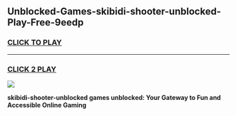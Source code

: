 
## Unblocked-Games-skibidi-shooter-unblocked-Play-Free-9eedp
<h3>
<a href="https://premium76.site?title=skibidi-shooter-unblocked&ref=19M">CLICK TO PLAY</a></h3>
<hr>

<h3>
<a href="https://premium76.site?title=skibidi-shooter-unblocked&ref=19M">CLICK 2 PLAY</a>
  
</h3>

<a href="https://premium76.site?title=skibidi-shooter-unblocked&ref=19M"><img src="https://clearcache.store/games.png"></a>


**skibidi-shooter-unblocked games unblocked: Your Gateway to Fun and Accessible Online Gaming**
